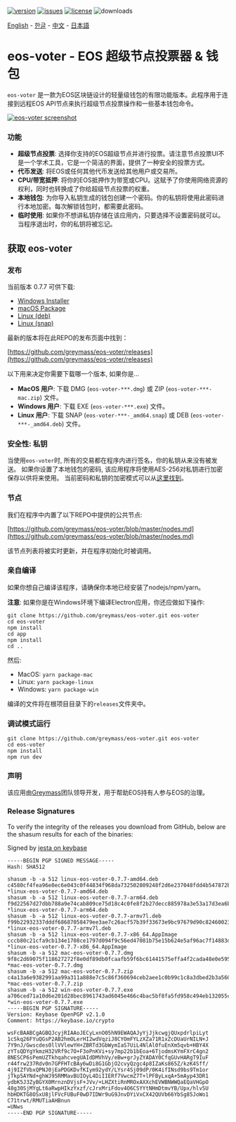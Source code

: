 [![version](https://img.shields.io/github/release/greymass/eos-voter/all.svg)](https://github.com/greymass/eos-voter/releases)
[![issues](https://img.shields.io/github/issues/greymass/eos-voter.svg)](https://github.com/greymass/eos-voter/issues)
[![license](https://img.shields.io/badge/license-MIT-blue.svg)](https://raw.githubusercontent.com/greymass/eos-voter/master/LICENSE)
![downloads](https://img.shields.io/github/downloads/greymass/eos-voter/total.svg)

[English](https://github.com/greymass/eos-voter/blob/master/README.md) - [한글](https://github.com/greymass/eos-voter/blob/master/README.kr.md) - [中文](https://github.com/greymass/eos-voter/blob/master/README.zh.md) - [日本語](https://github.com/greymass/eos-voter/blob/master/README.ja.md)

# eos-voter - EOS 超级节点投票器 & 钱包

`eos-voter` 是一款为EOS区块链设计的轻量级钱包的有限功能版本。此程序用于连接到远程EOS API节点来执行超级节点投票操作和一些基本钱包命令。

[![eos-voter screenshot](https://raw.githubusercontent.com/greymass/eos-voter/master/eos-voter.png)](https://raw.githubusercontent.com/greymass/eos-voter/master/eos-voter.png)

### 功能

- **超级节点投票**: 选择你支持的EOS超级节点并进行投票。请注意节点投票UI不是一个学术工具，它是一个简洁的界面，提供了一种安全的投票方式。
- **代币发送**: 将EOS或任何其他代币发送给其他用户或交易所。
- **CPU/带宽抵押**: 将你的EOS抵押作为带宽或CPU。这赋予了你使用网络资源的权利，同时也转换成了你给超级节点投票的权重。
- **本地钱包**: 为你导入私钥生成的钱包创建一个密码。你的私钥将使用此密码进行本地加密。每次解锁钱包时，都需要此密码。
- **临时使用**: 如果你不想讲私钥存储在该应用内，只要选择不设置密码就可以。当程序退出时，你的私钥将被忘记。

## 获取 eos-voter

### 发布

当前版本 0.7.7 可供下载:

- [Windows Installer](https://github.com/greymass/eos-voter/releases/download/v0.7.7/win-eos-voter-0.7.7.exe)
- [macOS Package](https://github.com/greymass/eos-voter/releases/download/v0.7.7/mac-eos-voter-0.7.7.dmg)
- [Linux (deb)](https://github.com/greymass/eos-voter/releases/download/v0.7.7/linux-eos-voter-0.7.7-amd64.deb)
- [Linux (snap)](https://github.com/greymass/eos-voter/releases/download/v0.7.7/linux-eos-voter-0.7.7-amd64.snap)

最新的版本将在此REPO的发布页面中找到：

[https://github.com/greymass/eos-voter/releases](https://github.com/greymass/eos-voter/releases)

以下用来决定你需要下载哪一个版本, 如果你是...

- **MacOS 用户**: 下载 DMG (`eos-voter-***.dmg`) 或 ZIP (`eos-voter-***-mac.zip`) 文件。
- **Windows 用户**: 下载 EXE (`eos-voter-***.exe`) 文件。
- **Linux 用户**: 下载 SNAP (`eos-voter-***-_amd64.snap`) 或 DEB (`eos-voter-***-_amd64.deb`) 文件。

### 安全性: 私钥

当使用`eos-voter`时, 所有的交易都在程序内进行签名，你的私钥从来没有被发送。 如果你设置了本地钱包的密码, 该应用程序将使用AES-256对私钥进行加密保存以供将来使用。 当前密码和私钥的加密模式可以从[这里找到](https://github.com/aaroncox/eos-voter/blob/master/app/shared/actions/wallet.js#L71-L86)。

### 节点

我们在程序中内置了以下REPO中提供的公共节点:

[https://github.com/greymass/eos-voter/blob/master/nodes.md](https://github.com/greymass/eos-voter/blob/master/nodes.md)

该节点列表将被实时更新，并在程序初始化时被调用。

### 亲自编译

如果你想自己编译该程序，请确保你本地已经安装了nodejs/npm/yarn。

**注意**: 如果你是在Windows环境下编译Electron应用，你还应做如下操作:

```
git clone https://github.com/greymass/eos-voter.git eos-voter
cd eos-voter
npm install
cd app
npm install
cd ..
```

然后:

- MacOS: `yarn package-mac`
- Linux: `yarn package-linux`
- Windows: `yarn package-win`

编译的文件将在根项目目录下的`releases`文件夹中。

### 调试模式运行

```
git clone https://github.com/greymass/eos-voter.git eos-voter
cd eos-voter
npm install
npm run dev
```

### 声明

该应用由[Greymass](https://greymass.com)团队领导开发，用于帮助EOS持有人参与EOS的治理。

### Release Signatures

To verify the integrity of the releases you download from GitHub, below are the shasum results for each of the binaries:

Signed by [jesta on keybase](https://keybase.io/jesta)

```
-----BEGIN PGP SIGNED MESSAGE-----
Hash: SHA512

shasum -b -a 512 linux-eos-voter-0.7.7-amd64.deb
c4580cf4fea96e0ec6e043c0f44834f968da732502809248f2d6e237048fdd4b547872bc3a34e816a054156c8b8a06125ec298f1d7f5f253649f510ccd12b6ad *linux-eos-voter-0.7.7-amd64.deb
shasum -b -a 512 linux-eos-voter-0.7.7-arm64.deb
f9d22567d27dbb788a9e74cab809ce75d18c4c0fe8f2b27decc885978a3e53a17d3ea6b7b097781581a6897e691a3d1606c8e659f1130d0ac822f527c30f74f8 *linux-eos-voter-0.7.7-arm64.deb
shasum -b -a 512 linux-eos-voter-0.7.7-armv7l.deb
f99b22932337dddf68687058479ee3ae7c26acf57b39f33673e9bc97679d90c82460023a8a472032950c384486cb317a9da1a956fd3eb621863b1ae83a577704 *linux-eos-voter-0.7.7-armv7l.deb
shasum -b -a 512 linux-eos-voter-0.7.7-x86_64.AppImage
cccb80c21cfa9cb134e1708ce1797d094f9c56ed47081b75e15b624e5af96ac7f14883da04c26cf817c2bd7d28a41d4e6c306fdb07abd0ca8dd1d072bc44c815 *linux-eos-voter-0.7.7-x86_64.AppImage
shasum -b -a 512 mac-eos-voter-0.7.7.dmg
9f8c2d69075f118627272f8e0df89db0fcaafb59f6bc61441575effa4f2cada48e0e595b6e8d22a3ba1e2c55a7a6985462517b2eee8c4e242207936e1413a02f *mac-eos-voter-0.7.7.dmg
shasum -b -a 512 mac-eos-voter-0.7.7.zip
c4a13a6e9382991aa99a311a888e7c5c86f360694ceb2aee1c0b99c1c8a3dbed2b3a5602ce4ef8a1b8b540129fa9b52c5b7b331ad33525eb7d66678491c8baf6 *mac-eos-voter-0.7.7.zip
shasum -b -a 512 win-eos-voter-0.7.7.exe
a706ced71a10d6e201d28bec8961743ad6045e466c4bac5bf8fa5fd958c494eb132055c6205154f44df157696a80e13dd628e2c40df6356cce064c17eac9b0b9 *win-eos-voter-0.7.7.exe
-----BEGIN PGP SIGNATURE-----
Version: Keybase OpenPGP v2.1.0
Comment: https://keybase.io/crypto

wsFcBAABCgAGBQJcyjRIAAoJECyLxnO05hN9EWAQAJyYjJjkcwgjQUxpdrlpiLyt
1cSkq26FYuQGsP2AB2hmOLerHI2wdVqziJ8CYOmFYLzXZa71R1xZcDUaUrNILN+J
7Y9nJ/Gwscdes0llVVlewYH+ZBRTd3GbWymIaS7UiL4NlAl0fuEnXm5qvb+HBY4X
zYTsQDYgYkmzH32VRf9c7O+F3oPnKVi+sy7mp22b1bEoa+6TjodmsKYmFXrC4gn2
8NESCP6sPemUZTkhqahcvegUAIdDMVhVy/eBw+grJyZYADAY0CfqGUvHARgT9IuF
r44frw237Rdv0n7GPFHTcBAy6wDi8G1GbjO2cvyQzgc4p8IZaKs865Z/kzK4Sff/
4j9IZfVbxQPNJ0jEaPDGKDvfKIym92ydY/LYsr4Sj09dP/0K4ifINsd9bs9Tm1or
jTkp5AYNd+ghWJ95RMMavBUIOyL4DiIIERf7VwcmZ7T+lPFByLxqA+5mAyp43DR1
ydbK5J3ZyBGYX0MrnznDVjsF+JVv/+LHZXtiRnMROxAXXchEVWBNWWQaEQaVHGpO
48g30SjMYgLt6aRwpHIkzYxzf/cJrxMriFdov4O6CSYYtNHmDtmvYB/Upx/hlvSU
hbHDKTG8OSxU8jlFVcFUBuF0wD7IDWr9uG9JnvDYiVxCX42QUVb66YbSg85JoWo1
C71trwt/RMUTiaAHBnun
=UNws
-----END PGP SIGNATURE-----
```
